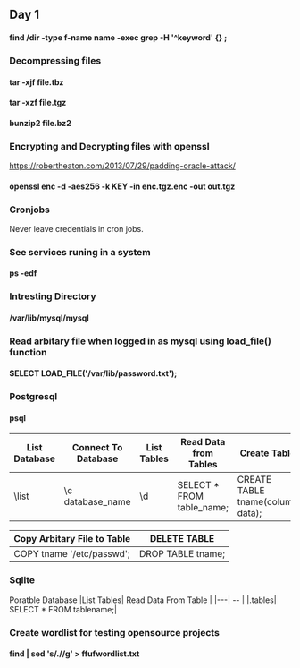 
## Day 1
#### find /dir -type f-name name -exec grep -H '^keyword' {} \;

### Decompressing files
#### tar -xjf file.tbz
#### tar -xzf file.tgz
#### bunzip2 file.bz2

### Encrypting and Decrypting files with openssl
https://robertheaton.com/2013/07/29/padding-oracle-attack/
#### openssl enc -d -aes256 -k KEY -in enc.tgz.enc -out out.tgz


### Cronjobs
Never leave credentials in cron jobs.

<!-- $1 = md5crypt $5 = sha256 $6 = sha512 -->
### See services runing in a system
#### ps -edf

### Intresting Directory
#### /var/lib/mysql/mysql

### Read arbitary file when logged in as mysql using load_file() function
#### SELECT LOAD_FILE('/var/lib/password.txt');

### Postgresql 
#### psql 

| List Database | Connect To Database | List Tables | Read Data from Tables | Create Table |
| ---|---| --- | --- | --- |
| \list | \c database_name | \d | SELECT * FROM table_name; | CREATE TABLE tname(column data); |

| Copy Arbitary File to Table | DELETE TABLE |
| --- | --- |
| COPY tname '/etc/passwd'; | DROP TABLE tname; |

### Sqlite 
Poratble Database
|List Tables| Read Data From Table |
|---| -- |
|.tables| SELECT * FROM tablename;|

### Create wordlist for testing opensource projects
#### find | sed 's/\.//g' > ffufwordlist.txt

